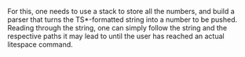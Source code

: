 For this, one needs to use a stack to store all the numbers, and build a parser that turns the TS*-formatted string into a number to be pushed. Reading through the string, one can simply follow the string and the respective paths it may lead to until the user has reached an actual litespace command.
